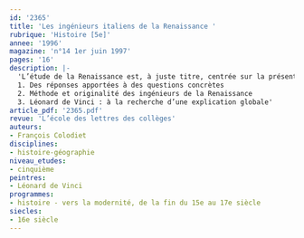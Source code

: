 ```yaml
---
id: '2365'
title: 'Les ingénieurs italiens de la Renaissance '
rubrique: 'Histoire [5e]'
annee: '1996'
magazine: 'n°14 1er juin 1997'
pages: '16'
description: |-
  'L’étude de la Renaissance est, à juste titre, centrée sur la présentation des œuvres architecturales et des tableaux. Les élèves y abordent des notions difficiles, qui relèvent de la théologie, de la mythologie et même de la philosophie si l’on évoque, même modestement, le néoplatonisme. La séquence proposée ici permet d’aborder la Renaissance de façon moins théorique. Porteuse d’une espérance culturelle, celle-ci a également élaboré des solutions concrètes pour mieux comprendre le monde.
  1. Des réponses apportées à des questions concrètes
  2. Méthode et originalité des ingénieurs de la Renaissance
  3. Léonard de Vinci : à la recherche d’une explication globale'
article_pdf: '2365.pdf'
revue: 'L’école des lettres des collèges'
auteurs:
- François Colodiet
disciplines:
- histoire-géographie
niveau_etudes:
- cinquième
peintres:
- Léonard de Vinci
programmes:
- histoire - vers la modernité, de la fin du 15e au 17e siècle
siecles:
- 16e siècle
---
```

